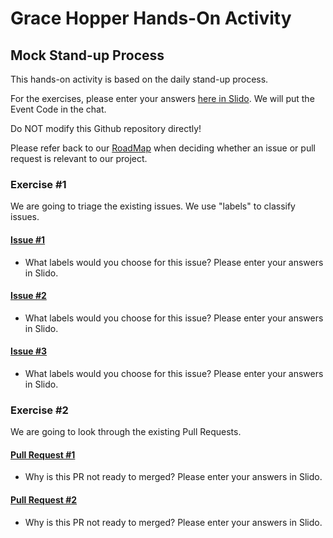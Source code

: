 # Grace Hopper Hands-On Activity

## Mock Stand-up Process
This hands-on activity is based on the daily stand-up process.

For the exercises, please enter your answers [here in Slido](https://app.sli.do/event/6ah5rwkh). We will put the Event Code in the chat.

Do NOT modify this Github repository directly!

Please refer back to our [RoadMap](https://github.com/oss-workshop/grace-hopper-example/blob/master/docs/ROADMAP.md) when deciding whether an issue or pull request is relevant to our project.

### Exercise #1
We are going to triage the existing issues. We use "labels" to classify issues.

#### [Issue #1](https://github.com/oss-workshop/grace-hopper-example/issues/32)
- What labels would you choose for this issue? Please enter your answers in Slido.

#### [Issue #2](https://github.com/oss-workshop/grace-hopper-example/issues/29)
- What labels would you choose for this issue? Please enter your answers in Slido.

#### [Issue #3](https://github.com/oss-workshop/grace-hopper-example/issues/23)
- What labels would you choose for this issue? Please enter your answers in Slido.

### Exercise #2
We are going to look through the existing Pull Requests.

#### [Pull Request #1](https://github.com/oss-workshop/grace-hopper-example/pull/27)
- Why is this PR not ready to merged? Please enter your answers in Slido.

#### [Pull Request #2](https://github.com/oss-workshop/grace-hopper-example/pull/26)
- Why is this PR not ready to merged? Please enter your answers in Slido.
